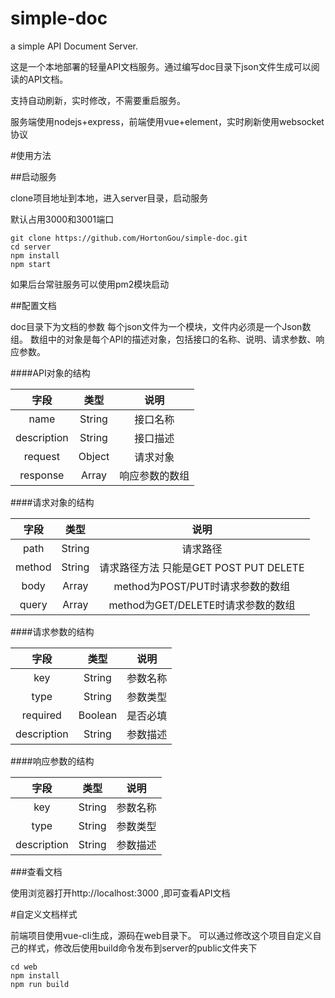 # simple-doc

a simple API Document Server.

这是一个本地部署的轻量API文档服务。通过编写doc目录下json文件生成可以阅读的API文档。

支持自动刷新，实时修改，不需要重启服务。

服务端使用nodejs+express，前端使用vue+element，实时刷新使用websocket协议

#使用方法

##启动服务

clone项目地址到本地，进入server目录，启动服务

默认占用3000和3001端口

~~~
git clone https://github.com/HortonGou/simple-doc.git
cd server
npm install
npm start
~~~

如果后台常驻服务可以使用pm2模块启动

##配置文档

doc目录下为文档的参数
每个json文件为一个模块，文件内必须是一个Json数组。
数组中的对象是每个API的描述对象，包括接口的名称、说明、请求参数、响应参数。

####API对象的结构

|字段|类型|说明|
|:---:|:---:|:---:|
|name|String|接口名称|
|description|String|接口描述|
|request|Object|请求对象|
|response|Array|响应参数的数组|

####请求对象的结构

|字段|类型|说明|
|:---:|:---:|:---:|
|path|String|请求路径|
|method|String|请求路径方法 只能是GET POST PUT DELETE|
|body|Array| method为POST/PUT时请求参数的数组|
|query|Array| method为GET/DELETE时请求参数的数组|

####请求参数的结构

|字段|类型|说明|
|:---:|:---:|:---:|
|key|String|参数名称|
|type|String|参数类型|
|required|Boolean|是否必填|
|description|String|参数描述|

####响应参数的结构

|字段|类型|说明|
|:---:|:---:|:---:|
|key|String|参数名称|
|type|String|参数类型|
|description|String|参数描述|

###查看文档

使用浏览器打开http://localhost:3000 ,即可查看API文档

#自定义文档样式

前端项目使用vue-cli生成，源码在web目录下。
可以通过修改这个项目自定义自己的样式，修改后使用build命令发布到server的public文件夹下

~~~
cd web
npm install
npm run build
~~~
